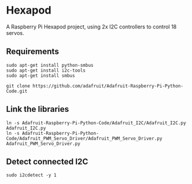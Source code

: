 # Hexapod

A Raspberry Pi Hexapod project, using 2x I2C controllers to control 18 servos.

## Requirements

```
sudo apt-get install python-smbus
sudo apt-get install i2c-tools
sudo apt-get install smbus

git clone https://github.com/adafruit/Adafruit-Raspberry-Pi-Python-Code.git
```

## Link the libraries

```
ln -s Adafruit-Raspberry-Pi-Python-Code/Adafruit_I2C/Adafruit_I2C.py Adafruit_I2C.py
ln -s Adafruit-Raspberry-Pi-Python-Code/Adafruit_PWM_Servo_Driver/Adafruit_PWM_Servo_Driver.py Adafruit_PWM_Servo_Driver.py
```

## Detect connected I2C

```
sudo i2cdetect -y 1
```

